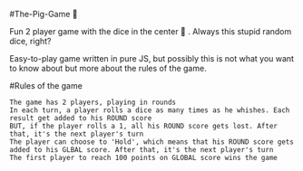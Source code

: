 #The-Pig-Game 🐷

Fun 2 player game with the dice in the center 🎲 . Always this stupid random dice, right?

Easy-to-play game written in pure JS, but possibly this is not what you want to know about but more about the rules of the game.

#Rules of the game

    The game has 2 players, playing in rounds
    In each turn, a player rolls a dice as many times as he whishes. Each result get added to his ROUND score
    BUT, if the player rolls a 1, all his ROUND score gets lost. After that, it's the next player's turn
    The player can choose to 'Hold', which means that his ROUND score gets added to his GLBAL score. After that, it's the next player's turn
    The first player to reach 100 points on GLOBAL score wins the game
